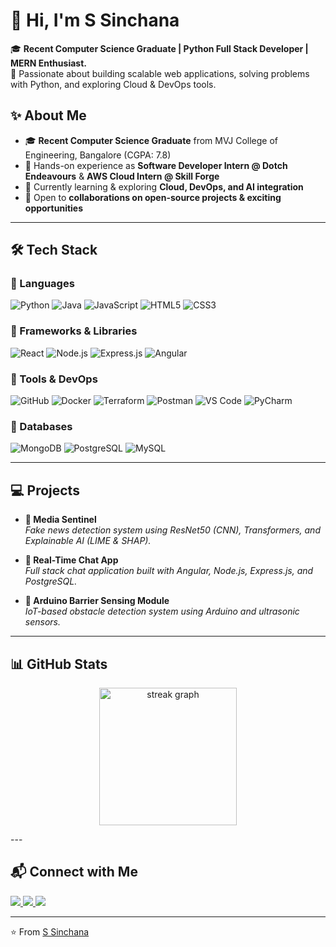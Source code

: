 
# 👋 Hi, I'm S Sinchana  

🎓 **Recent Computer Science Graduate | Python Full Stack Developer | MERN Enthusiast.**  
🚀 Passionate about building scalable web applications, solving problems with Python, and exploring Cloud & DevOps tools.  
## ✨ About Me  

- 🎓 **Recent Computer Science Graduate** from MVJ College of Engineering, Bangalore (CGPA: 7.8)  
- 💼 Hands-on experience as **Software Developer Intern @ Dotch Endeavours** & **AWS Cloud Intern @ Skill Forge**  
- 🌱 Currently learning & exploring **Cloud, DevOps, and AI integration**  
- 🤝 Open to **collaborations on open-source projects & exciting opportunities**  

---

## 🛠️ Tech Stack  

### 🔹 Languages  
![Python](https://img.shields.io/badge/Python-3776AB?style=for-the-badge&logo=python&logoColor=white) ![Java](https://img.shields.io/badge/Java-007396?style=for-the-badge&logo=java&logoColor=white) ![JavaScript](https://img.shields.io/badge/JavaScript-F7E017?style=for-the-badge&logo=javascript&logoColor=black) ![HTML5](https://img.shields.io/badge/HTML5-E34C26?style=for-the-badge&logo=html5&logoColor=white) ![CSS3](https://img.shields.io/badge/CSS3-264DE4?style=for-the-badge&logo=css3&logoColor=white)  

### 🔹 Frameworks & Libraries  
![React](https://img.shields.io/badge/React-61DAFB?style=for-the-badge&logo=react&logoColor=black) ![Node.js](https://img.shields.io/badge/Node.js-339933?style=for-the-badge&logo=node.js&logoColor=white) ![Express.js](https://img.shields.io/badge/Express.js-000000?style=for-the-badge&logo=express&logoColor=white) ![Angular](https://img.shields.io/badge/Angular-DD0031?style=for-the-badge&logo=angular&logoColor=white)  

### 🔹 Tools & DevOps  
![GitHub](https://img.shields.io/badge/GitHub-181717?style=for-the-badge&logo=github) ![Docker](https://img.shields.io/badge/Docker-2496ED?style=for-the-badge&logo=docker&logoColor=white) ![Terraform](https://img.shields.io/badge/Terraform-7B42BC?style=for-the-badge&logo=terraform&logoColor=white) ![Postman](https://img.shields.io/badge/Postman-FF6C37?style=for-the-badge&logo=postman&logoColor=white) ![VS Code](https://img.shields.io/badge/VSCode-007ACC?style=for-the-badge&logo=visual-studio-code&logoColor=white) ![PyCharm](https://img.shields.io/badge/PyCharm-21D789?style=for-the-badge&logo=pycharm&logoColor=black)  

### 🔹 Databases  
![MongoDB](https://img.shields.io/badge/MongoDB-47A248?style=for-the-badge&logo=mongodb&logoColor=white) ![PostgreSQL](https://img.shields.io/badge/PostgreSQL-336791?style=for-the-badge&logo=postgresql&logoColor=white) ![MySQL](https://img.shields.io/badge/MySQL-4479A1?style=for-the-badge&logo=mysql&logoColor=white)  

---

## 💻 Projects  

- **📰 Media Sentinel**  
  *Fake news detection system using ResNet50 (CNN), Transformers, and Explainable AI (LIME & SHAP).*  

- **💬 Real-Time Chat App**  
  *Full stack chat application built with Angular, Node.js, Express.js, and PostgreSQL.*  

- **🤖 Arduino Barrier Sensing Module**  
  *IoT-based obstacle detection system using Arduino and ultrasonic sensors.*  

---

## 📊 GitHub Stats  
<p align="center">
<div align="center">
  <img src="https://streak-stats.demolab.com?user=maurodesouza&locale=en&mode=daily&theme=dark&hide_border=false&border_radius=5&order=3" height="220" alt="streak graph"  />
</div> </p>
---

## 📬 Connect with Me  

<p align="left">
  <a href="https://www.linkedin.com/in/sinchana159/" target="_blank">
    <img src="https://img.shields.io/badge/LinkedIn-0e76a8?style=for-the-badge&logo=linkedin&logoColor=white"/>
  </a>
  <a href="mailto:Sinchana200310@gmail.com">
    <img src="https://img.shields.io/badge/Gmail-d14836?style=for-the-badge&logo=gmail&logoColor=white"/>
  </a>
  <a href="https://github.com/sinchana184s">
    <img src="https://img.shields.io/badge/GitHub-333333?style=for-the-badge&logo=github&logoColor=white"/>
  </a>
</p>  

---

⭐️ From [S Sinchana](https://github.com/sinchana184s)
